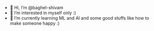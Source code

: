 - 👋 Hi, I’m @baghel-shivam
- 👀 I’m interested in myself only :)
- 🌱 I’m currently learning ML and AI and some good stuffs like how to make someone happy :)

<!---
baghel-shivam/baghel-shivam is a ✨ special ✨ repository because its `README.md` (this file) appears on your GitHub profile.
You can click the Preview link to take a look at your changes.
--->

